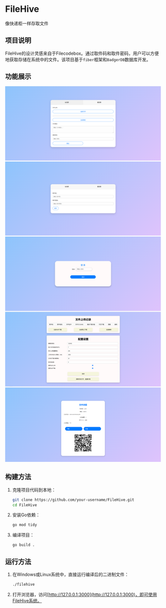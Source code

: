 # FileHive  
像快递柜一样存取文件

## 项目说明  
FileHive的设计灵感来自于Filecodebox。通过取件码和取件密码，用户可以方便地获取存储在系统中的文件。该项目基于`fiber`框架和`BadgerDB`数据库开发。

## 功能展示  

![GitHub图像](/1.png)  
![GitHub图像](/2.png)  
![GitHub图像](/3.png)  
![GitHub图像](/4.png)  
![GitHub图像](/5.png)  

## 构建方法  

1. 克隆项目代码到本地：
    ```bash
    git clone https://github.com/your-username/FileHive.git
    cd FileHive
    ```

2. 安装Go依赖：
    ```bash
    go mod tidy
    ```

3. 编译项目：
    ```bash
    go build .
    ```

## 运行方法  

1. 在Windows或Linux系统中，直接运行编译后的二进制文件：
    ```bash
    ./filehive
    ```

2. 打开浏览器，访问[http://127.0.0.1:3000](http://127.0.0.1:3000)，即可使用FileHive系统。

